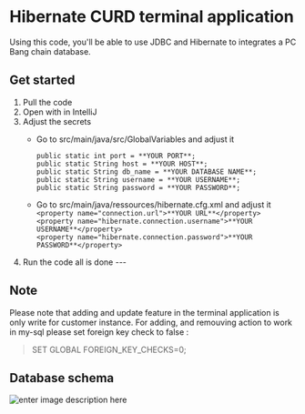 



# Hibernate CURD terminal application

Using this code, you'll be able to use JDBC and Hibernate to integrates a PC Bang chain database.


## Get started

1. Pull the code
2. Open with in IntelliJ
3. Adjust the secrets
    - Go to src/main/java/src/GlobalVariables and adjust it  

      `public static int port = **YOUR PORT**;`  
      `public static String host = **YOUR HOST**;`  
      `public static String db_name = **YOUR DATABASE NAME**;`   
      `public static String username = **YOUR USERNAME**;`    
      `public static String password = **YOUR PASSWORD**;`
  
    - Go to src/main/java/ressources/hibernate.cfg.xml and adjust it  
      `<property name="connection.url">**YOUR URL**</property>`  
      `<property name="hibernate.connection.username">**YOUR USERNAME**</property>`  
      `<property name="hibernate.connection.password">**YOUR PASSWORD**</property>`
4. Run the code all is done ---
## Note
Please note that adding and update feature in the terminal application is only write for customer instance.
For adding, and remouving action to work in my-sql please set foreign key check to false :

> SET GLOBAL FOREIGN_KEY_CHECKS=0;

## Database schema
![enter image description here](https://lh3.googleusercontent.com/fife/AAbDypCoqprZml5zTaqJ5eXInq7pzbJ6R5FHWwvFU0Lp1vtnw1Dl93zAcpORObxkWh0x3tTFK-1uSuogxgv6-2SPV1Ps32ljsfme9AmQE08gBhqx_C7ZW6rCCvhrxwhD368fup40FBDG1Q54Ye7Q7plC-sHORFXTtdeQllZozdJW7mAShShyxx7at15X-z5RqrkpdSbk95tLlAne9xF239CW8vXmiKMANaVVxmvOAwLmnkTsko_lAZcCjVAZCNg0jRZiBLXSXq0o_gqNU6gUt8AZdKoaO7b3Se2-WijqSoQ37x3ndKSsH-8mZjI2KDEZdw26utjeHqOS8tIMnpJpt6DAB3Ilz7roYRkxchD1Ak-IqlIwLc_WVOoI4yVy7q73ylJTu4Rcml6DDWyDz7Sj3F2yw-faji_JLXtTdQmqFPoIhAgZRdy36FoO5_WC4n6quhYI_7tndXL6P74YiTNZsXjbSCOtjEi3qvOwgRrm5hVjh7R-FqpETivPjGx5WhmSuvz05a5H7idrXCjjz3RXIuOXSZv1GomFdczfrgp_ktF8ePFuijrho8kUgX7VAafW4APeqyxDestGOmMdOfbP3GA2GuM7MYBWF-1RzmXWVi3grzn-fPZ5rfiYRzTW7yBrPIA0T2ZLJ0yag8fQwfYPzLwXUibL2FHg70jyPM5fQLmsEI3IqOm7gTM-4qrOtjPku258rUMgcj1-JSL0bQ8e4TJetHpVpwEIUycpXUNe4aZ1v1jHqls8lVorynhKy1LPbVvvRco3Tn4u4fAroVcFxrp13OiR7I29M85NGLBkcscXkXy4oi7vegjRK9W8PuJ77z1zICVRhmIgRjk9NS63A25bC0LG5rwUY_nPYHt1e36JomPNqBzHdIh4PBOgmAPT7Mu88WEjV4zQFacbRcnJeKUeCyB8YPDAkEwJYb4aJ-D2YJ-AxvcIWIpz4w5JrqBqPzVZNLpJ3VhEWzgItEGJETnvVogmD-ECKil8mPOLtRNGNh7kqzQ-Ef6ng4tAhaCM89kqzYw-mXE2IIAzBLT7vcN31X8i5q0I0Uqm3cQWRuGQ_b1FKmi73CZtwIYC_MiW_ZZJtBJOgKWGgl2dbv53hkilf_pXKJ8zIV9ofdogpy5PZN_MQJmHzsfiwHqcXUxJoGlYVvLA7WdMJwA0CR4-adSaHZo_ecyPYg9iDlPmOLJXLb_uC9XZnLJuZZ1QJYsU0me3jB07r8eH2MHiBcq-4YSMPxNd-Y6YnhrHPXZU33y7Ce8LeoCLiNg9UqdnawkoBaVHnjlXcLCebf9aoiE_ah95sDiCEXJDfJ-JZ2LYe9dOBQbe4JjUzhTI2I9Zvc_Typ_ZWuJj6hs6_BWsetGsXqN7ARrfVmzoVB3z1pt-E3Jz0q021zIh1F1r4IboGh0r0TS0lIGD8AIHAbmZ0FDV4xN9oDOStFolEP0DPqnX2me2QZU6BCs2apaxfhfjQL7AbG81IBZ31VHHD8n96d40cuc=w3352-h1736)
